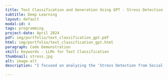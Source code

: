 ```yaml
---
title: Text Classification and Generation Using GPT - Stress Detection from Social Media Articles
subtitle: Deep Learning
layout: default
modal-id: 4
tags: programming
project-date: April 2024
pdf: img/portfolio/text_classification_gpt.pdf
html: img/portfolio/text_classification_gpt.html
paragraph: Code Demonstration
skill: Keywords - LLMs for Text Classification
thumbnail: stress.jpg
alt: image-alt
description: "I focused on analyzing the 'Stress Detection from Social Media Articles' dataset obtained from Kaggle. I utilized GPT models with three distinct techniques: Zero-Shot Prompting, Few-Shot Prompting, and Fine-tuning the GPT2 Model. These techniques were employed to effectively classify stress-related posts within the dataset, aiming to enhance understanding and detection of stress signals in social media discourse."

---
```

